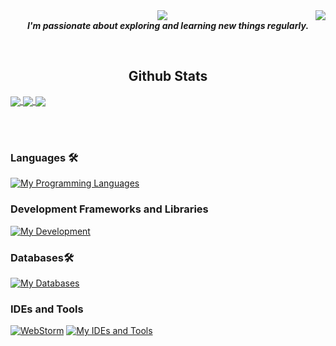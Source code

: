 <img align="right" src="https://visitor-badge.laobi.icu/badge?page_id=AbhayShaw0301.AbhayShaw0301" />
<div align="center">
    <img src="https://readme-typing-svg.herokuapp.com/?font=Righteous&size=35&center=true&vCenter=true&width=600&height=70&duration=4000&lines=+I'm+Abhay+Shaw!;Welcome+to+My+Coding+Dojo!+🚀+👋;" />
</div>


<div align="center"><b><i>I'm passionate about exploring and learning new things regularly.</i></b></div>

<br> <!-- Adding a line break for a decent gap -->
<h2 align="center"> Github Stats</h2>
 
<a href="https://github.com/anuraghazra/github-readme-stats">
  <img align="center" src="https://github-readme-stats.vercel.app/api?username=AbhayShaw0301&theme=dark&hide_border=true" />
</a>
<a href="https://github.com/anuraghazra/github-readme-stats">
  <img align="center" src="http://github-readme-streak-stats.herokuapp.com?user=AbhayShaw0301&theme=dark&hide_border=true&date_format=M%20j%5B%2C%20Y%5D" />
<a href="https://github.com/anuraghazra/github-readme-stats">
  <img align="center" src="https://github-readme-stats.vercel.app/api/top-langs/?username=AbhayShaw0301&layout=compact&theme=dark&hide_border=true" />
</a>

</a><br><br>


### Languages 🛠 
[![My Programming Languages](https://skillicons.dev/icons?i=java,javascript,ts)](https://skillicons.dev)

### Development Frameworks and Libraries
[![My Development](https://skillicons.dev/icons?i=react,redux,tailwind,mongodb)](https://skillicons.dev)

### Databases🛠 
[![My Databases ](https://skillicons.dev/icons?i=mongodb)](https://skillicons.dev)

### IDEs and Tools
[![WebStorm](https://img.icons8.com/color/48/000000/webstorm.png)](https://www.jetbrains.com/webstorm/)
[![My IDEs and Tools](https://skillicons.dev/icons?i=vscode,idea,git,github)](https://skillicons.dev)
